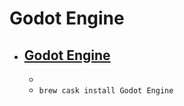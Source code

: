 # Godot Engine
- [Godot Engine](https://godotengine.org/)
  - 
  - 
  - `brew cask install Godot Engine`
